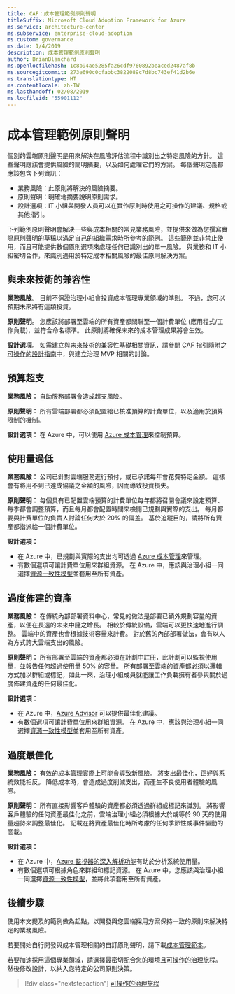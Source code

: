 ```yaml
---
title: CAF：成本管理範例原則聲明
titleSuffix: Microsoft Cloud Adoption Framework for Azure
ms.service: architecture-center
ms.subservice: enterprise-cloud-adoption
ms.custom: governance
ms.date: 1/4/2019
description: 成本管理範例原則聲明
author: BrianBlanchard
ms.openlocfilehash: 1c8b94ae5285fa26cdf9760892beaced2487af8b
ms.sourcegitcommit: 273e690c0cfabbc3822089c7d8bc743ef41d2b6e
ms.translationtype: HT
ms.contentlocale: zh-TW
ms.lasthandoff: 02/08/2019
ms.locfileid: "55901112"
---
```

# <a name="cost-management-sample-policy-statements"></a>成本管理範例原則聲明

個別的雲端原則聲明是用來解決在風險評估流程中識別出之特定風險的方針。 這些聲明應該會提供風險的簡明摘要，以及如何處理它們的方案。 每個聲明定義都應該包含下列資訊：

- 業務風險：此原則將解決的風險摘要。
- 原則聲明：明確地摘要說明原則需求。
- 設計選項：IT 小組與開發人員可以在實作原則時使用之可操作的建議、規格或其他指引。

下列範例原則聲明會解決一些與成本相關的常見業務風險，並提供來做為您撰寫實際原則聲明的草稿以滿足自己的組織需求時所參考的範例。 這些範例並非禁止使用，而且可能提供數個原則選項來處理任何已識別出的單一風險。 與業務和 IT 小組密切合作，來識別適用於特定成本相關風險的最佳原則解決方案。  

## <a name="future-proofing"></a>與未來技術的兼容性

**業務風險**。 目前不保證治理小組會投資成本管理專業領域的準則。 不過，您可以預期未來將有這類投資。

**原則聲明**。 您應該將部署至雲端的所有資產都關聯至一個計費單位 (應用程式/工作負載)，並符合命名標準。 此原則將確保未來的成本管理成果將會生效。

**設計選項**。 如需建立與未來技術的兼容性基礎相關資訊，請參閱 CAF 指引隨附之[可操作的設計指南](../journeys/overview.md)中，與建立治理 MVP 相關的討論。

## <a name="budget-overruns"></a>預算超支

**業務風險：** 自助服務部署會造成超支風險。

**原則聲明：** 所有雲端部署都必須配置給已核准預算的計費單位，以及適用於預算限制的機制。

**設計選項：** 在 Azure 中，可以使用 [Azure 成本管理](/azure/cost-management/manage-budgets)來控制預算。

## <a name="underutilization"></a>使用量過低

**業務風險：** 公司已針對雲端服務進行預付，或已承諾每年會花費特定金額。 這樣會有將用不到已達成協議之金額的風險，因而導致投資損失。

**原則聲明：** 每個具有已配置雲端預算的計費單位每年都將召開會議來設定預算、每季都會調整預算，而且每月都會配置時間來檢閱已規劃與實際的支出。 每月都要與計費單位的負責人討論任何大於 20% 的偏差。 基於追蹤目的，請將所有資產都指派給一個計費單位。

**設計選項：**

- 在 Azure 中，已規劃與實際的支出均可透過 [Azure 成本管理](/azure/cost-management/quick-acm-cost-analysis)來管理。
- 有數個選項可讓計費單位用來群組資源。 在 Azure 中，應該與治理小組一同選擇[資源一致性模型](../../decision-guides/resource-consistency/overview.md)並套用至所有資產。

## <a name="overprovisioned-assets"></a>過度佈建的資產

**業務風險：** 在傳統內部部署資料中心，常見的做法是部署已額外規劃容量的資產，以便在長遠的未來中隨之增長。 相較於傳統設備，雲端可以更快速地進行調整。 雲端中的資產也會根據技術容量來計費。 對於舊的內部部署做法，會有以人為方式誇大雲端支出的風險。

**原則聲明：** 所有部署至雲端的資產都必須在計劃中註冊，此計劃可以監視使用量，並報告任何超過使用量 50% 的容量。 所有部署至雲端的資產都必須以邏輯方式加以群組或標記，如此一來，治理小組成員就能讓工作負載擁有者參與關於過度佈建資產的任何最佳化。

**設計選項：**

- 在 Azure 中，[Azure Advisor](/azure/advisor/advisor-cost-recommendations) 可以提供最佳化建議。
- 有數個選項可讓計費單位用來群組資源。 在 Azure 中，應該與治理小組一同選擇[資源一致性模型](../../decision-guides/resource-consistency/overview.md)並套用至所有資產。

## <a name="overoptimization"></a>過度最佳化

**業務風險：** 有效的成本管理實際上可能會導致新風險。 將支出最佳化，正好與系統效能相反。 降低成本時，會造成過度削減支出，而產生不良使用者體驗的風險。

**原則聲明：** 所有直接影響客戶體驗的資產都必須透過群組或標記來識別。 將影響客戶體驗的任何資產最佳化之前，雲端治理小組必須根據大於或等於 90 天的使用量趨勢來調整最佳化。 記載在將資產最佳化時所考慮的任何季節性或事件驅動的高載。

**設計選項：**

- 在 Azure 中，[Azure 監視器的深入解析功能](/azure/azure-monitor/insights/vminsights-performance)有助於分析系統使用量。
- 有數個選項可根據角色來群組和標記資源。 在 Azure 中，您應該與治理小組一同選擇[資源一致性模型](../../decision-guides/resource-consistency/overview.md)，並將此項套用至所有資產。

## <a name="next-steps"></a>後續步驟

使用本文提及的範例做為起點，以開發與您雲端採用方案保持一致的原則來解決特定的業務風險。

若要開始自行開發與成本管理相關的自訂原則聲明，請下載[成本管理範本](template.md)。

若要加速採用這個專業領域，請選擇最密切配合您的環境且[可操作的治理旅程](../journeys/overview.md)。 然後修改設計，以納入您特定的公司原則決策。

> [!div class="nextstepaction"]
> [可操作的治理旅程](../journeys/overview.md)
